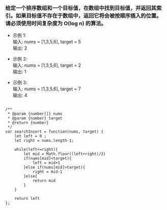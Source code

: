 
### 给定一个排序数组和一个目标值，在数组中找到目标值，并返回其索引。如果目标值不存在于数组中，返回它将会被按顺序插入的位置。请必须使用时间复杂度为 O(log n) 的算法。

- 示例 1:  
输入: nums = [1,3,5,6], target = 5  
输出: 2  

- 示例 2:  
输入: nums = [1,3,5,6], target = 2  
输出: 1 

- 示例 3:  
输入: nums = [1,3,5,6], target = 7  
输出: 4  

```

/**
 * @param {number[]} nums
 * @param {number} target
 * @return {number}
 */
var searchInsert = function(nums, target) {
    let left = 0 ;
    let right = nums.length-1;
    
    while(left<=right){
        let mid = Math.floor((left+right)/2)
        if(nums[mid]<target){
            left = mid+1
        }else if(nums[mid]>target){
            right = mid-1
        }else{
            return mid
        }
    }

    return left
};
```